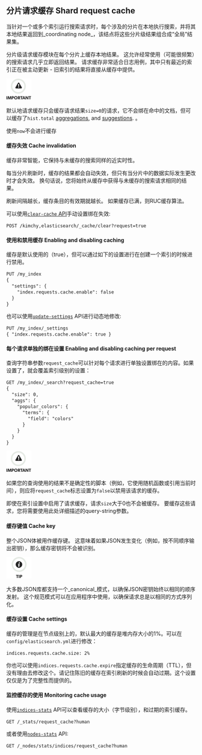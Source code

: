 ## 分片请求缓存 Shard request cache

当针对一个或多个索引运行搜索请求时，每个涉及的分片在本地执行搜索，并将其本地结果返回到_coordinating node_，该结点将这些分片级结果组合成“全局”结果集。

分片级请求缓存模块在每个分片上缓存本地结果。 这允许经常使用（可能很频繁）的搜索请求几乎立即返回结果。 请求缓存非常适合日志用例，其中只有最近的索引正在被主动更新 - 旧索引的结果将直接从缓存中提供。

![Important](/images/icons/important.png)

默认地请求缓存只会缓存请求结果`size=0`的请求，它不会绑在命中的文档，但可以缓存了`hist.total` [aggregations](search-aggregations.html), and [suggestions](search-suggesters.html).
。

使用`now`不会进行缓存

#### 缓存失效 Cache invalidation

缓存非常智能，它保持与未缓存的搜索同样的近实时性。

每当分片刷新时，缓存的结果都会自动失效，但只有当分片中的数据实际发生更改时才会失效。 换句话说，您将始终从缓存中获得与未缓存的搜索请求相同的结果。

刷新间隔越长，缓存条目的有效期就越长。 如果缓存已满，则RUC缓存算法。

可以使用[`clear-cache` API](indices-clearcache.html)手动设置绑在失效:
    
    
    POST /kimchy,elasticsearch/_cache/clear?request=true

#### 使用和禁用缓存 Enabling and disabling caching

缓存是默认使用的（true），但可以通过如下的设置进行在创建一个索引的时候进行禁用。
    
    PUT /my_index
    {
      "settings": {
        "index.requests.cache.enable": false
      }
    }

也可以使用[`update-settings`](indices-update-settings.html) API进行动态地修改:
    
    
    PUT /my_index/_settings
    { "index.requests.cache.enable": true }

#### 每个请求单独的绑在设置 Enabling and disabling caching per request

 查询字符串参数`request_cache`可以针对每个请求进行单独设置绑在的内容。如果设置了，就会覆盖索引级别的设置：  
    
    GET /my_index/_search?request_cache=true
    {
      "size": 0,
      "aggs": {
        "popular_colors": {
          "terms": {
            "field": "colors"
          }
        }
      }
    }

![Important](/images/icons/important.png)

如果您的查询使用的结果不是确定性的脚本（例如，它使用随机函数或引用当前时间），则应将`request_cache`标志设置为`false`以禁用该请求的缓存。

即使在索引设置中启用了请求缓存，请求`size`大于0也不会被缓存。 要缓存这些请求，您将需要使用此处详细描述的query-string参数。

#### 缓存键值 Cache key

整个JSON体被用作缓存键。 这意味着如果JSON发生变化（例如，按不同顺序输出密钥），那么缓存密钥将不会被识别。

![Tip](/images/icons/tip.png)

大多数JSON库都支持一个_canonical_模式，以确保JSON密钥始终以相同的顺序发射。 这个规范模式可以在应用程序中使用，以确保请求总是以相同的方式序列化。

#### 缓存设置 Cache settings

缓存的管理是在节点级别上的，默认最大的缓存是堆内存大小的1%。可以在`config/elasticsearch.yml`进行修改：

    
    indices.requests.cache.size: 2%

你也可以使用`indices.requests.cache.expire`指定缓存的生命周期（TTL），但没有理由去修改这个。请记住陈旧的缓存在索引刷新的时候会自动过期。这个设置仅仅是为了完整性而提供的。

#### 监控缓存的使用 Monitoring cache usage

使用[`indices-stats`](indices-stats.html) API可以查看缓存的大小（字节级别），和过期的索引缓存。
    
    GET /_stats/request_cache?human

或者使用[`nodes-stats`](cluster-nodes-stats.html) API:
    
    
    GET /_nodes/stats/indices/request_cache?human
